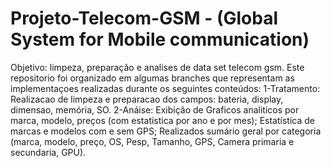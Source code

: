 # Projeto-Telecom-GSM - (Global System for Mobile communication)
Objetivo: limpeza, preparação e analises de data set telecom gsm.
Este repositorio foi organizado em algumas branches que representam as implementaçoes realizadas durante os seguintes conteúdos:
1-Tratamento:
Realizacao de limpeza e  preparacao dos campos: bateria, display, dimensao, memória, SO.
2-Anáise:
Exibição de Graficos analiticos por marca, modelo, preços (com estatística por ano e por mes);
Estatística de marcas e modelos com e sem GPS;
Realizados sumário geral por categoria (marca, modelo, preço, OS, Pesp, Tamanho, GPS, Camera primaria e secundaria, GPU).
